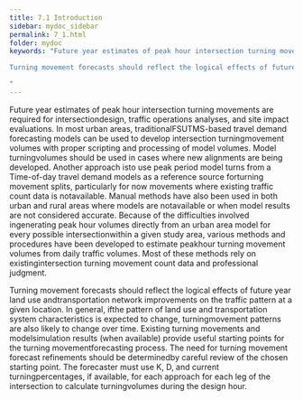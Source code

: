 ```yaml
---
title: 7.1 Introduction
sidebar: mydoc_sidebar
permalink: 7_1.html
folder: mydoc
keywords: "Future year estimates of peak hour intersection turning movements are required for intersectiondesign, traffic operations analyses, and site impact evaluations. In most urban areas, traditionalFSUTMS-based travel demand forecasting models can be used to develop intersection turningmovement volumes with proper scripting and processing of model volumes. Model turningvolumes should be used in cases where new alignments are being developed. Another approach isto use peak period model turns from a Time-of-day travel demand models as a reference source forturning movement splits, particularly for now movements where existing traffic count data is notavailable. Manual methods have also been used in both urban and rural areas where models are notavailable or when model results are not considered accurate. Because of the difficulties involved ingenerating peak hour volumes directly from an urban area model for every possible intersectionwithin a given study area, various methods and procedures have been developed to estimate peakhour turning movement volumes from daily traffic volumes. Most of these methods rely on existingintersection turning movement count data and professional judgment.

Turning movement forecasts should reflect the logical effects of future year land use andtransportation network improvements on the traffic pattern at a given location. In general, ifthe pattern of land use and transportation system characteristics is expected to change, turningmovement patterns are also likely to change over time. Existing turning movements and modelsimulation results (when available) provide useful starting points for the turning movementforecasting process. The need for turning movement forecast refinements should be determinedby careful review of the chosen starting point. The forecaster must use K, D, and current turningpercentages, if available, for each approach for each leg of the intersection to calculate turningvolumes during the design hour.

"
---
```


<style>
  div{text-align: justify;}
</style>

Future year estimates of peak hour intersection turning movements are required for intersectiondesign, traffic operations analyses, and site impact evaluations. In most urban areas, traditionalFSUTMS-based travel demand forecasting models can be used to develop intersection turningmovement volumes with proper scripting and processing of model volumes. Model turningvolumes should be used in cases where new alignments are being developed. Another approach isto use peak period model turns from a Time-of-day travel demand models as a reference source forturning movement splits, particularly for now movements where existing traffic count data is notavailable. Manual methods have also been used in both urban and rural areas where models are notavailable or when model results are not considered accurate. Because of the difficulties involved ingenerating peak hour volumes directly from an urban area model for every possible intersectionwithin a given study area, various methods and procedures have been developed to estimate peakhour turning movement volumes from daily traffic volumes. Most of these methods rely on existingintersection turning movement count data and professional judgment.

Turning movement forecasts should reflect the logical effects of future year land use andtransportation network improvements on the traffic pattern at a given location. In general, ifthe pattern of land use and transportation system characteristics is expected to change, turningmovement patterns are also likely to change over time. Existing turning movements and modelsimulation results (when available) provide useful starting points for the turning movementforecasting process. The need for turning movement forecast refinements should be determinedby careful review of the chosen starting point. The forecaster must use K, D, and current turningpercentages, if available, for each approach for each leg of the intersection to calculate turningvolumes during the design hour.











